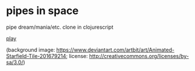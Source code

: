 # pipes in space

pipe dream/mania/etc. clone in clojurescript

[play](https://jobo3208.github.io/pipes-in-space)

(background image: <https://www.deviantart.com/artbit/art/Animated-Starfield-Tile-201679214>; license: <http://creativecommons.org/licenses/by-sa/3.0/>)
